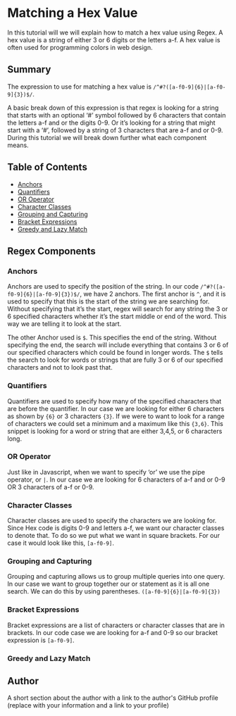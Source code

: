 # Matching a Hex Value

In this tutorial will we will explain how to match a hex value using Regex. A hex value is a string of either 3 or 6 digits or the letters a-f. A hex value is often used for programming colors in web design.

## Summary

The expression to use for matching a hex value is `/^#?([a-f0-9]{6}|[a-f0-9]{3})$/`. 

A basic break down of this expression is that regex is looking for a string that starts with an optional ‘#’ symbol followed by 6 characters that contain the letters a-f and or the digits 0-9. Or it’s looking for a string that might start with a ‘#’, followed by a string of 3 characters that are a-f and or 0-9. During this tutorial we will break down further what each component means.

## Table of Contents

- [Anchors](#anchors)
- [Quantifiers](#quantifiers)
- [OR Operator](#or-operator)
- [Character Classes](#character-classes)
- [Grouping and Capturing](#grouping-and-capturing)
- [Bracket Expressions](#bracket-expressions)
- [Greedy and Lazy Match](#greedy-and-lazy-match)

## Regex Components

### Anchors
Anchors are used to specify the position of the string. In our code `/^#?([a-f0-9]{6}|[a-f0-9]{3})$/`, we have 2 anchors. The first anchor is `^`, and it is used to specify that this is the start of the string we are searching for. Without specifying that it’s the start, regex will search for any string the 3 or 6 specified characters whether it’s the start middle or end of the word. This way we are telling it to look at the start.

The other Anchor used is `$`. This specifies the end of the string. Without specifying the end, the search will include everything that contains 3 or 6 of our specified characters which could be found in longer words. The `$` tells the search to look for words or strings that are fully 3 or 6 of our specified characters and not to look past that.

### Quantifiers
Quantifiers are used to specify how many of the specified characters that are before the quantifier. In our case we are looking for either 6 characters as shown by `{6}` or 3 characters `{3}`. If we were to want to look for a range of characters we could set a minimum and a maximum like this `{3,6}`. This snippet is looking for a word or string that are either 3,4,5, or 6 characters long.

### OR Operator
Just like in Javascript, when we want to specify ‘or’ we use the pipe operator, or `|`. In our case we are looking for 6 characters of a-f and or 0-9 OR 3 characters of a-f or 0-9.

### Character Classes
Character classes are used to specify the characters we are looking for. Since Hex code is digits 0-9 and letters a-f, we want our character classes to denote that. To do so we put what we want in square brackets. For our case it would look like this, `[a-f0-9]`.

### Grouping and Capturing
Grouping and capturing allows us to group multiple queries into one query. In our case we want to group together our or statement as it is all one search. We can do this by using parentheses. `([a-f0-9]{6}|[a-f0-9]{3})`

### Bracket Expressions
Bracket expressions are a list of characters or character classes that are in brackets. In our code case we are looking for a-f and 0-9 so our bracket expression is `[a-f0-9]`.

### Greedy and Lazy Match

## Author

A short section about the author with a link to the author's GitHub profile (replace with your information and a link to your profile)
